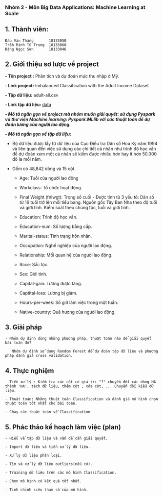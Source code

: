 ### Nhóm 2 - Môn Big Data Applications: Machine Learning at Scale

## 1. Thành viên: 

	Đào Văn Thắng       18133050
	Trần Minh Tú Trung  18133060
	Đặng Ngọc Sơn       18133046

## 2. Giới thiệu sơ lược về project

**- Tên project :** Phân tích và dự đoán mức thu nhập ở Mỹ.

**- Link project:** Imbalanced Classification with the Adult Income Dataset

**- Tập dữ liệu:** adult-all.csv 

**- Link tập dữ liệu:** [data]( https://drive.google.com/file/d/1fQDwdXQbGJ84Ud9wOJ9fYDYHUoqYOHWt/view?usp=sharing)

***- Mô tả ngắn gọn về project mà nhóm muốn giải quyết: sử dụng Pyspark và thư viện Machine learning: Pyspark.MLlib với các thuật toán để dự đoán lương của người lao động.***

***- Mô tả ngắn gọn về tập dữ liệu:***
- Bộ dữ liệu được lấy từ dữ liệu của Cục Điều tra Dân số Hoa Kỳ năm 1994 và liên quan đến việc sử dụng các chi tiết cá nhân như trình độ học vấn để dự đoán xem một cá nhân sẽ kiếm được nhiều hơn hay ít hơn 50.000 đô la mỗi năm.
- Gồm có 48,842 dòng và 15 cột.

	+ Age: Tuổi của người lao động

	+ Workclass: Tổ chức hoạt động.

	+ Final Weight (fnlwgt): Trọng số cuối - Được tính từ 3 yếu tố:
					 Dân số từ 16 tuổi trở lên mỗi tiểu bang.
					 Nguồn gốc Tây Ban Nha theo độ tuổi và giới tính.
					 Kiểm soát theo chủng tộc, tuổi và giới tính.

	+ Education: Trình độ học vấn.

	+ Education-num:  Số lượng bằng cấp.

	+ Marital-status:  Tình trạng hôn nhân.

	+ Occupation: Nghề nghiệp của người lao động.

	+ Relationship: Mối quan hệ của người lao động.

	+ Race: Sắc tộc.

	+ Sex: Giới tính.

	+ Capital-gain: Lương được tăng.

	+ Captital-loss: Lương bị giảm.

	+ Hours-per-week: Số giờ làm việc trong một tuần.

	+ Native-country: Quê hương của người lao động.

## 3. Giải pháp

	- Nhóm dự định dùng những phương pháp, thuật toán nào để giải quyết bài toán đó?
	
	   Nhóm dự định sử dụng Random Forest để dự đoán tệp dữ liệu và phương pháp đánh giá cross validation.

## 4. Thực nghiệm

	- Tiền xử lý : Kiểm tra các cột có giá trị "?" chuyển đổi các dòng NA thành 'NA', tách dữ liệu, thêm cột , xóa cột, ... Chuyển đổi kiểu dữ liệu.

	- Thuật toán: Những thuật toán Classification và đánh giá mô hình chọn thuật toán tốt nhất cho bài toán.

	- Chạy các thuật toán về Classification 

## 5. Phác thảo kế hoạch làm việc (plan)

	- Hiểu về tập dữ liệu và vấn đề cần giải quyết.

	- Import dữ liệu và tiền xử lý dữ liệu.

	- Xử lý dữ liệu phân loại.

	- Tìm và xử lý dữ liệu outliers(nếu có).

	- Training dữ liệu trên các mô hình Classification.

	- Chọn mô hình có kết quả tốt nhất.

	- Tinh chỉnh siêu tham số của mô hình.

